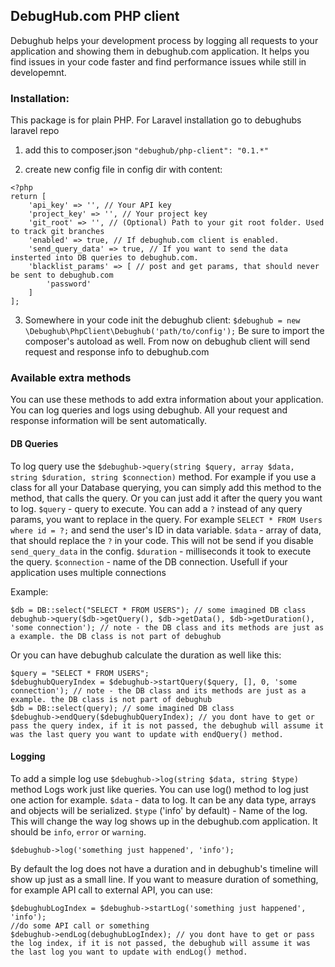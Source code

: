## DebugHub.com PHP client

Debughub helps your development process by logging all requests to your application and showing them in debughub.com application.
It helps you find issues in your code faster and find performance issues while still in developemnt.  

### Installation:
This package is for plain PHP. For Laravel installation go to debughubs laravel repo
1. add this to composer.json
`"debughub/php-client": "0.1.*"`

2. create new config file in config dir with content:
```
<?php
return [
    'api_key' => '', // Your API key
    'project_key' => '', // Your project key
    'git_root' => '', // (Optional) Path to your git root folder. Used to track git branches
    'enabled' => true, // If debughub.com client is enabled.
    'send_query_data' => true, // If you want to send the data insterted into DB queries to debughub.com.
    'blacklist_params' => [ // post and get params, that should never be sent to debughub.com
        'password'
    ]  
];
```

3. Somewhere in your code init the debughub client:
`$debughub = new \Debughub\PhpClient\Debughub('path/to/config');`
Be sure to import the composer's autoload as well.
From now on debughub client will send request and response info to debughub.com


### Available extra methods
You can use these methods to add extra information about your application. You can log queries and logs using debughub. All your request and response information will be sent automatically.

#### DB Queries
To log query use the `$debughub->query(string $query, array $data, string $duration, string $connection)` method.
For example if you use a class for all your Database querying, you can simply add this method to the method, that calls the query. Or you can just add it after the query you want to log.
`$query` - query to execute. You can add a `?` instead of any query params, you want to replace in the query. For example `SELECT * FROM Users where id = ?;` and send the user's ID in data variable.
`$data` -  array of data, that should replace the `?` in your code. This will not be send if you disable `send_query_data` in the config.
`$duration` - milliseconds it took to execute the query.
`$connection` - name of the DB connection. Usefull if your application uses multiple connections

Example:
```
$db = DB::select("SELECT * FROM USERS"); // some imagined DB class
debughub->query($db->getQuery(), $db->getData(), $db->getDuration(), 'some connection'); // note - the DB class and its methods are just as a example. the DB class is not part of debughub
```
Or you can have debughub calculate the duration as well like this:
```
$query = "SELECT * FROM USERS";
$debughubQueryIndex = $debughub->startQuery($query, [], 0, 'some connection'); // note - the DB class and its methods are just as a example. the DB class is not part of debughub
$db = DB::select(query); // some imagined DB class
$debughub->endQuery($debughubQueryIndex); // you dont have to get or pass the query index, if it is not passed, the debughub will assume it was the last query you want to update with endQuery() method.
```

#### Logging
To add a simple log use `$debughub->log(string $data, string $type)` method
Logs work just like queries. You can use log() method to log just one action for example.
`$data` - data to log. It can be any data type, arrays and objects will be serialized.
`$type` ('info' by default) - Name of the log. This will change the way log shows up in the debughub.com application. It should be `info`, `error` or `warning`.
```
$debughub->log('something just happened', 'info');
```
By default the log does not have a duration and in debughub's timeline will show up just as a small line. If you want to measure duration of something, for example API call to external API, you can use:
```
$debughubLogIndex = $debughub->startLog('something just happened', 'info');
//do some API call or something
$debughub->endLog(debughubLogIndex); // you dont have to get or pass the log index, if it is not passed, the debughub will assume it was the last log you want to update with endLog() method.
```
